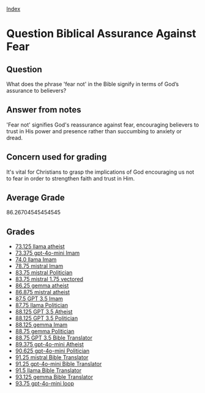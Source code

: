 
[Index](../../index.md)
# Question Biblical Assurance Against Fear
## Question
What does the phrase 'fear not' in the Bible signify in terms of God’s assurance to believers?

## Answer from notes
'Fear not' signifies God's reassurance against fear, encouraging believers to trust in His power and presence rather than succumbing to anxiety or dread.

## Concern used for grading
It's vital for Christians to grasp the implications of God encouraging us not to fear in order to strengthen faith and trust in Him.

## Average Grade
86.26704545454545

## Grades
 * [73.125 llama atheist](../answers/llama_atheist/Biblical_Assurance_Against_Fear.md)
 * [73.375 gpt-4o-mini Imam](../answers/gpt-4o-mini_Imam/Biblical_Assurance_Against_Fear.md)
 * [74.0 llama Imam](../answers/llama_Imam/Biblical_Assurance_Against_Fear.md)
 * [78.75 mistral Imam](../answers/mistral_Imam/Biblical_Assurance_Against_Fear.md)
 * [83.75 mistral Politician](../answers/mistral_Politician/Biblical_Assurance_Against_Fear.md)
 * [83.75 mistral 1.75 vectored](../answers/mistral_1.75_vectored/Biblical_Assurance_Against_Fear.md)
 * [86.25 gemma atheist](../answers/gemma_atheist/Biblical_Assurance_Against_Fear.md)
 * [86.875 mistral atheist](../answers/mistral_atheist/Biblical_Assurance_Against_Fear.md)
 * [87.5 GPT 3.5 Imam](../answers/GPT_3.5_Imam/Biblical_Assurance_Against_Fear.md)
 * [87.75 llama Politician](../answers/llama_Politician/Biblical_Assurance_Against_Fear.md)
 * [88.125 GPT 3.5 Atheist](../answers/GPT_3.5_Atheist/Biblical_Assurance_Against_Fear.md)
 * [88.125 GPT 3.5 Politician](../answers/GPT_3.5_Politician/Biblical_Assurance_Against_Fear.md)
 * [88.125 gemma Imam](../answers/gemma_Imam/Biblical_Assurance_Against_Fear.md)
 * [88.75 gemma Politician](../answers/gemma_Politician/Biblical_Assurance_Against_Fear.md)
 * [88.75 GPT 3.5 Bible Translator](../answers/GPT_3.5_Bible_Translator/Biblical_Assurance_Against_Fear.md)
 * [89.375 gpt-4o-mini Atheist](../answers/gpt-4o-mini_Atheist/Biblical_Assurance_Against_Fear.md)
 * [90.625 gpt-4o-mini Politician](../answers/gpt-4o-mini_Politician/Biblical_Assurance_Against_Fear.md)
 * [91.25 mistral Bible Translator](../answers/mistral_Bible_Translator/Biblical_Assurance_Against_Fear.md)
 * [91.25 gpt-4o-mini Bible Translator](../answers/gpt-4o-mini_Bible_Translator/Biblical_Assurance_Against_Fear.md)
 * [91.5 llama Bible Translator](../answers/llama_Bible_Translator/Biblical_Assurance_Against_Fear.md)
 * [93.125 gemma Bible Translator](../answers/gemma_Bible_Translator/Biblical_Assurance_Against_Fear.md)
 * [93.75 gpt-4o-mini loop](../answers/gpt-4o-mini_loop/Biblical_Assurance_Against_Fear.md)
